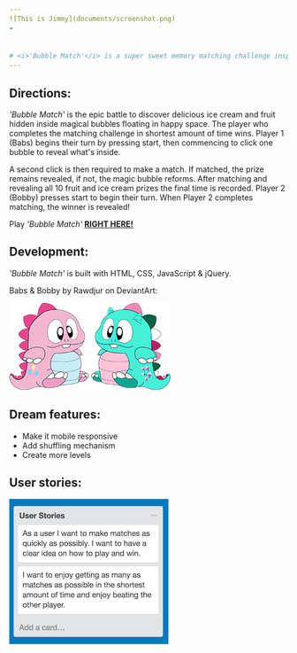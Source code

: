 ```yaml
---
![This is Jimmy](documents/screenshot.png)
-


# <i>'Bubble Match'</i> is a super sweet memory matching challenge inspired by Taito's epic 1985 Nintendo game 'Bubble Bobble'.  Player 1 (Babs) & Player 2 (Bobby) are the children of Bub and his longtime girlfriend Betty.
--- 
```



## Directions:

<i>'Bubble Match'</i> is the epic battle to discover delicious ice cream and fruit hidden inside magical bubbles floating in happy space. The player who completes the matching challenge in shortest amount of time wins. Player 1 (Babs) begins their turn by pressing start, then commencing to click one bubble to reveal what's inside. 

A second click is then required to make a match. If matched, the prize remains revealed, if not, the magic bubble reforms. After matching and revealing all 10 fruit and ice cream prizes the final time is recorded. Player 2 (Bobby) presses start to begin their turn. When Player 2 completes matching, the winner is revealed!

Play <i>'Bubble Match'</i> <b><a href="http://bubblematch.ocean.town/">RIGHT HERE!</a></b>


## Development:

<i>'Bubble Match'</i> is built with HTML, CSS, JavaScript & jQuery.

Babs & Bobby by Rawdjur on DeviantArt:

![This is Jimmy](documents/bubble.png) 
![This is Philppe](documents/bobble.png)


## Dream features:
- Make it mobile responsive
- Add shuffling mechanism
- Create more levels


## User stories:

![This is Jimmy](documents/user.png)


